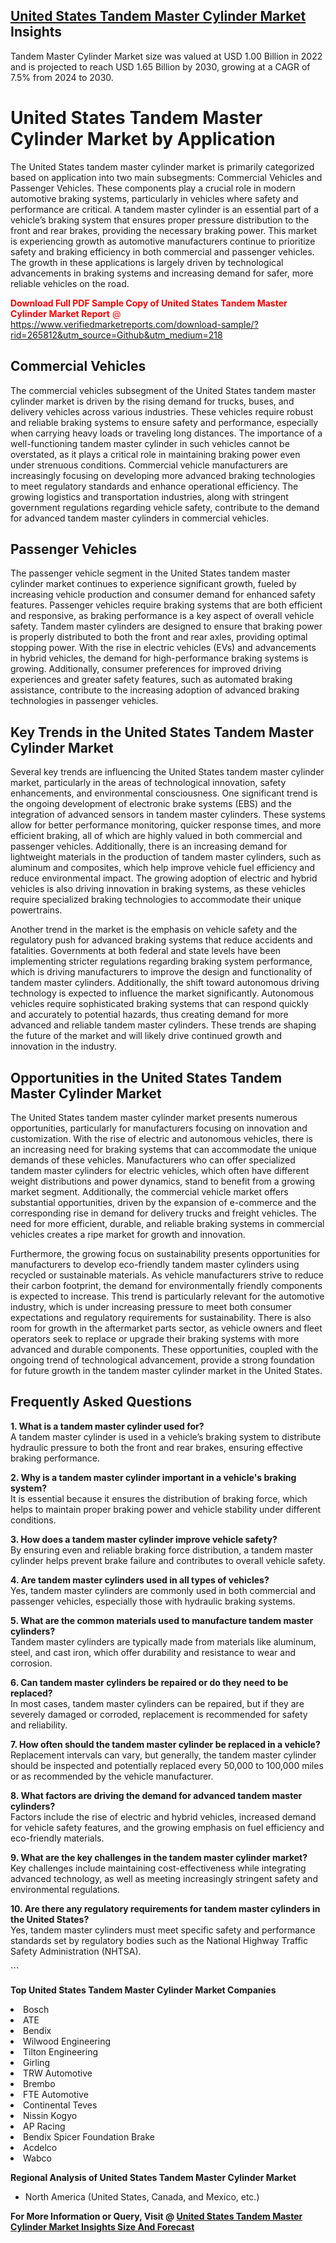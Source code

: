 <h2><a href="https://www.verifiedmarketreports.com/download-sample/?rid=265812&amp;utm_source=Github&amp;utm_medium=218" target="_blank">United States Tandem Master Cylinder Market</a> Insights</h2><p>Tandem Master Cylinder Market size was valued at USD 1.00 Billion in 2022 and is projected to reach USD 1.65 Billion by 2030, growing at a CAGR of 7.5% from 2024 to 2030.</p><p> <h1>United States Tandem Master Cylinder Market by Application</h1> <p>The United States tandem master cylinder market is primarily categorized based on application into two main subsegments: Commercial Vehicles and Passenger Vehicles. These components play a crucial role in modern automotive braking systems, particularly in vehicles where safety and performance are critical. A tandem master cylinder is an essential part of a vehicle’s braking system that ensures proper pressure distribution to the front and rear brakes, providing the necessary braking power. This market is experiencing growth as automotive manufacturers continue to prioritize safety and braking efficiency in both commercial and passenger vehicles. The growth in these applications is largely driven by technological advancements in braking systems and increasing demand for safer, more reliable vehicles on the road.</p> <p><p><span class=""><span style="color: #ff0000;"><strong>Download Full PDF Sample Copy of United States Tandem Master Cylinder Market Report</strong> @ </span><a href="https://www.verifiedmarketreports.com/download-sample/?rid=265812&amp;utm_source=Github&amp;utm_medium=218" target="_blank">https://www.verifiedmarketreports.com/download-sample/?rid=265812&amp;utm_source=Github&amp;utm_medium=218</a></span></p></p> <h2>Commercial Vehicles</h2> <p>The commercial vehicles subsegment of the United States tandem master cylinder market is driven by the rising demand for trucks, buses, and delivery vehicles across various industries. These vehicles require robust and reliable braking systems to ensure safety and performance, especially when carrying heavy loads or traveling long distances. The importance of a well-functioning tandem master cylinder in such vehicles cannot be overstated, as it plays a critical role in maintaining braking power even under strenuous conditions. Commercial vehicle manufacturers are increasingly focusing on developing more advanced braking technologies to meet regulatory standards and enhance operational efficiency. The growing logistics and transportation industries, along with stringent government regulations regarding vehicle safety, contribute to the demand for advanced tandem master cylinders in commercial vehicles.</p> <h2>Passenger Vehicles</h2> <p>The passenger vehicle segment in the United States tandem master cylinder market continues to experience significant growth, fueled by increasing vehicle production and consumer demand for enhanced safety features. Passenger vehicles require braking systems that are both efficient and responsive, as braking performance is a key aspect of overall vehicle safety. Tandem master cylinders are designed to ensure that braking power is properly distributed to both the front and rear axles, providing optimal stopping power. With the rise in electric vehicles (EVs) and advancements in hybrid vehicles, the demand for high-performance braking systems is growing. Additionally, consumer preferences for improved driving experiences and greater safety features, such as automated braking assistance, contribute to the increasing adoption of advanced braking technologies in passenger vehicles.</p> <h2>Key Trends in the United States Tandem Master Cylinder Market</h2> <p>Several key trends are influencing the United States tandem master cylinder market, particularly in the areas of technological innovation, safety enhancements, and environmental consciousness. One significant trend is the ongoing development of electronic brake systems (EBS) and the integration of advanced sensors in tandem master cylinders. These systems allow for better performance monitoring, quicker response times, and more efficient braking, all of which are highly valued in both commercial and passenger vehicles. Additionally, there is an increasing demand for lightweight materials in the production of tandem master cylinders, such as aluminum and composites, which help improve vehicle fuel efficiency and reduce environmental impact. The growing adoption of electric and hybrid vehicles is also driving innovation in braking systems, as these vehicles require specialized braking technologies to accommodate their unique powertrains.</p> <p>Another trend in the market is the emphasis on vehicle safety and the regulatory push for advanced braking systems that reduce accidents and fatalities. Governments at both federal and state levels have been implementing stricter regulations regarding braking system performance, which is driving manufacturers to improve the design and functionality of tandem master cylinders. Additionally, the shift toward autonomous driving technology is expected to influence the market significantly. Autonomous vehicles require sophisticated braking systems that can respond quickly and accurately to potential hazards, thus creating demand for more advanced and reliable tandem master cylinders. These trends are shaping the future of the market and will likely drive continued growth and innovation in the industry.</p> <h2>Opportunities in the United States Tandem Master Cylinder Market</h2> <p>The United States tandem master cylinder market presents numerous opportunities, particularly for manufacturers focusing on innovation and customization. With the rise of electric and autonomous vehicles, there is an increasing need for braking systems that can accommodate the unique demands of these vehicles. Manufacturers who can offer specialized tandem master cylinders for electric vehicles, which often have different weight distributions and power dynamics, stand to benefit from a growing market segment. Additionally, the commercial vehicle market offers substantial opportunities, driven by the expansion of e-commerce and the corresponding rise in demand for delivery trucks and freight vehicles. The need for more efficient, durable, and reliable braking systems in commercial vehicles creates a ripe market for growth and innovation.</p> <p>Furthermore, the growing focus on sustainability presents opportunities for manufacturers to develop eco-friendly tandem master cylinders using recycled or sustainable materials. As vehicle manufacturers strive to reduce their carbon footprint, the demand for environmentally friendly components is expected to increase. This trend is particularly relevant for the automotive industry, which is under increasing pressure to meet both consumer expectations and regulatory requirements for sustainability. There is also room for growth in the aftermarket parts sector, as vehicle owners and fleet operators seek to replace or upgrade their braking systems with more advanced and durable components. These opportunities, coupled with the ongoing trend of technological advancement, provide a strong foundation for future growth in the tandem master cylinder market in the United States.</p> <h2>Frequently Asked Questions</h2> <p><strong>1. What is a tandem master cylinder used for?</strong><br> A tandem master cylinder is used in a vehicle’s braking system to distribute hydraulic pressure to both the front and rear brakes, ensuring effective braking performance.</p> <p><strong>2. Why is a tandem master cylinder important in a vehicle's braking system?</strong><br> It is essential because it ensures the distribution of braking force, which helps to maintain proper braking power and vehicle stability under different conditions.</p> <p><strong>3. How does a tandem master cylinder improve vehicle safety?</strong><br> By ensuring even and reliable braking force distribution, a tandem master cylinder helps prevent brake failure and contributes to overall vehicle safety.</p> <p><strong>4. Are tandem master cylinders used in all types of vehicles?</strong><br> Yes, tandem master cylinders are commonly used in both commercial and passenger vehicles, especially those with hydraulic braking systems.</p> <p><strong>5. What are the common materials used to manufacture tandem master cylinders?</strong><br> Tandem master cylinders are typically made from materials like aluminum, steel, and cast iron, which offer durability and resistance to wear and corrosion.</p> <p><strong>6. Can tandem master cylinders be repaired or do they need to be replaced?</strong><br> In most cases, tandem master cylinders can be repaired, but if they are severely damaged or corroded, replacement is recommended for safety and reliability.</p> <p><strong>7. How often should the tandem master cylinder be replaced in a vehicle?</strong><br> Replacement intervals can vary, but generally, the tandem master cylinder should be inspected and potentially replaced every 50,000 to 100,000 miles or as recommended by the vehicle manufacturer.</p> <p><strong>8. What factors are driving the demand for advanced tandem master cylinders?</strong><br> Factors include the rise of electric and hybrid vehicles, increased demand for vehicle safety features, and the growing emphasis on fuel efficiency and eco-friendly materials.</p> <p><strong>9. What are the key challenges in the tandem master cylinder market?</strong><br> Key challenges include maintaining cost-effectiveness while integrating advanced technology, as well as meeting increasingly stringent safety and environmental regulations.</p> <p><strong>10. Are there any regulatory requirements for tandem master cylinders in the United States?</strong><br> Yes, tandem master cylinders must meet specific safety and performance standards set by regulatory bodies such as the National Highway Traffic Safety Administration (NHTSA).</p> ```</p><p><strong>Top United States Tandem Master Cylinder Market Companies</strong></p><div data-test-id=""><p><li>Bosch</li><li> ATE</li><li> Bendix</li><li> Wilwood Engineering</li><li> Tilton Engineering</li><li> Girling</li><li> TRW Automotive</li><li> Brembo</li><li> FTE Automotive</li><li> Continental Teves</li><li> Nissin Kogyo</li><li> AP Racing</li><li> Bendix Spicer Foundation Brake</li><li> Acdelco</li><li> Wabco</li></p><div><strong>Regional Analysis of&nbsp;United States Tandem Master Cylinder Market</strong></div><ul><li dir="ltr"><p dir="ltr">North America&nbsp;(United States, Canada, and Mexico, etc.)</p></li></ul><p><strong>For More Information or Query, Visit @&nbsp;</strong><strong><a href="https://www.verifiedmarketreports.com/product/tandem-master-cylinder-market/?utm_source=Github&amp;utm_medium=218" target="_blank">United States Tandem Master Cylinder Market Insights Size And Forecast</a></strong></p></div>
